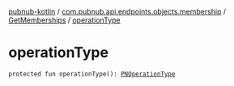 [pubnub-kotlin](../../index.md) / [com.pubnub.api.endpoints.objects.membership](../index.md) / [GetMemberships](index.md) / [operationType](./operation-type.md)

# operationType

`protected fun operationType(): `[`PNOperationType`](../../com.pubnub.api.enums/-p-n-operation-type/index.md)